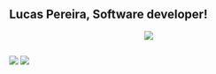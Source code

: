 ## Lucas Pereira, Software developer!
<p align="center">
  <a href="https://skillicons.dev">
    <img src="https://skillicons.dev/icons?i=html,css,js,react,vue,cs,dart,flutter,mysql,linux,vim,vercel" />
  </a>
</p>
  
  ##
 
<div> 
  <a href = "mailto:lucaspereira.desenvolvedor@gmail.com"><img src="https://img.shields.io/badge/-Gmail-%23333?style=for-the-badge&logo=gmail&logoColor=white" target="_blank"></a>
  <a href="https://www.linkedin.com/in/lspereira/" target="_blank"><img src="https://img.shields.io/badge/-LinkedIn-%230077B5?style=for-the-badge&logo=linkedin&logoColor=white" target="_blank"></a> 
</div>
